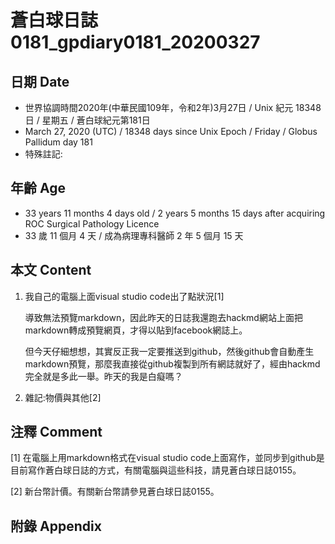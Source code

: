 # 蒼白球日誌0181_gpdiary0181_20200327 #

## 日期 Date ##

* 世界協調時間2020年(中華民國109年，令和2年)3月27日 / Unix 紀元 18348 日 / 星期五 / 蒼白球紀元第181日
* March 27, 2020 (UTC) / 18348 days since Unix Epoch / Friday / Globus Pallidum day 181
* 特殊註記:

## 年齡 Age ##

* 33 years 11 months 4 days old / 2 years 5 months 15 days after acquiring ROC Surgical Pathology Licence
* 33 歲 11 個月 4 天 / 成為病理專科醫師 2 年 5 個月 15 天

## 本文 Content ##

1. 我自己的電腦上面visual studio code出了點狀況[1]

    導致無法預覽markdown，因此昨天的日誌我還跑去hackmd網站上面把markdown轉成預覽網頁，才得以貼到facebook網誌上。

    但今天仔細想想，其實反正我一定要推送到github，然後github會自動產生markdown預覽，那麼我直接從github複製到所有網誌就好了，經由hackmd完全就是多此一舉。昨天的我是白癡嗎？
    
2. 雜記:物價與其他[2]

    

## 注釋 Comment ##

[1] 在電腦上用markdown格式在visual studio code上面寫作，並同步到github是目前寫作蒼白球日誌的方式，有關電腦與這些科技，請見蒼白球日誌0155。

[2] 新台幣計價。有關新台幣請參見蒼白球日誌0155。



## 附錄 Appendix ##

